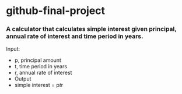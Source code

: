 # github-final-project
### A calculator that calculates simple interest given principal, annual rate of interest and time period in years.
Input:
 -  p, principal amount
 -  t, time period in years
 -  r, annual rate of interest
-   Output
   -  simple interest = p*t*r
